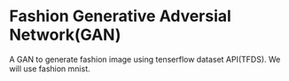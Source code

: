 # Fashion Generative Adversial Network(GAN)

A GAN to generate fashion image using tenserflow dataset API(TFDS). We will use fashion mnist.
